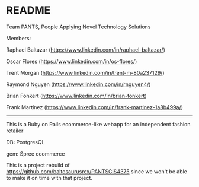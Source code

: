 # README

Team PANTS, People Applying Novel Technology Solutions

Members:

Raphael Baltazar (https://www.linkedin.com/in/raphael-baltazar/)

Oscar Flores (https://www.linkedin.com/in/os-flores/)

Trent Morgan (https://www.linkedin.com/in/trent-m-80a237129/)

Raymond Nguyen (https://www.linkedin.com/in/rnguyen4/)

Brian Fonkert (https://www.linkedin.com/in/brian-fonkert)

Frank Martinez (https://www.linkedin.com/in/frank-martinez-1a8b499a/)

-----------------------

This is a Ruby on Rails ecommerce-like webapp for an independent fashion retailer

DB: PostgresQL

gem: Spree ecommerce

This is a project rebuild of https://github.com/baltosaurusrex/PANTSCIS4375 since we won't be able to make it on time with that project.
